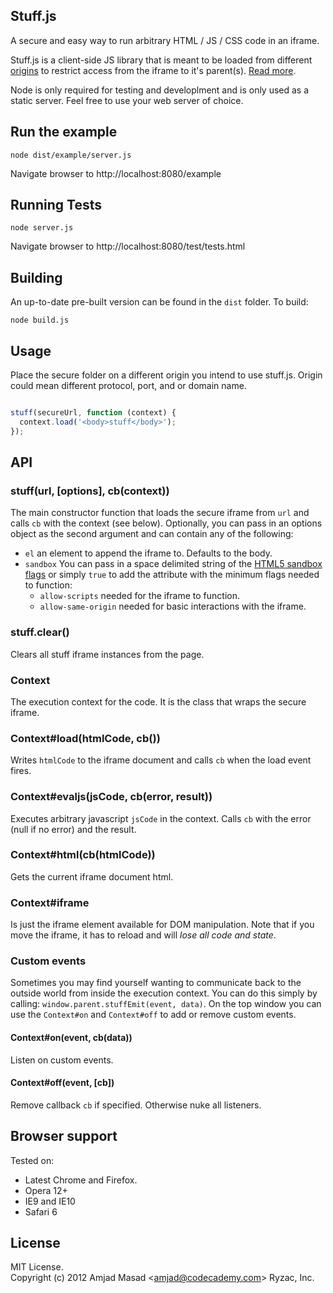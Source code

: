 Stuff.js
--------

A secure and easy way to run arbitrary HTML / JS / CSS code in an iframe.

Stuff.js is a client-side JS library that is meant to be loaded from different [origins](https://developer.mozilla.org/en-US/docs/JavaScript/Same_origin_policy_for_JavaScript) to restrict access from the iframe to it's parent(s). [Read more](http://blog.amasad.me/2012/12/11/stuffjs/).

Node is only required for testing and developlment and is only used as a static server. Feel free to use your web server of choice.


## Run the example

```
node dist/example/server.js
```

Navigate browser to http://localhost:8080/example



## Running Tests

```
node server.js
```

Navigate browser to http://localhost:8080/test/tests.html

## Building

An up-to-date pre-built version can be found in the `dist` folder.
To build:

```
node build.js
```


## Usage

Place the secure folder on a different origin you intend to use stuff.js.
Origin could mean different protocol, port, and or domain name.

```javascript

stuff(secureUrl, function (context) {
  context.load('<body>stuff</body>');
});
```


## API

### stuff(url, [options], cb(context))

The main constructor function that loads the secure iframe from `url` and
calls `cb` with the context (see below). Optionally, you can pass in an
options object as the second argument and can contain any of the following:

* `el` an element to append the iframe to. Defaults to the body.
* `sandbox` You can pass in a space delimited string of the [HTML5 sandbox flags](http://www.html5rocks.com/en/tutorials/security/sandboxed-iframes/) or simply `true` to add the attribute with the minimum flags needed to function:
  * `allow-scripts` needed for the iframe to function.
  *  `allow-same-origin` needed for basic interactions with the iframe.


### stuff.clear()

Clears all stuff iframe instances from the page.

### Context

The execution context for the code. It is the class that wraps the secure iframe.

### Context#load(htmlCode, cb())

Writes `htmlCode` to the iframe document and calls `cb` when the load event fires.

### Context#evaljs(jsCode, cb(error, result))

Executes arbitrary javascript `jsCode` in the context. Calls `cb` with the error (null if no error)
and the result.

### Context#html(cb(htmlCode))

Gets the current iframe document html.


### Context#iframe

Is just the iframe element available for DOM manipulation. Note that if you move the iframe, it has to reload and will *lose all code and state*.

### Custom events

Sometimes you may find yourself wanting to communicate back to the outside world from inside the execution
context. You can do this simply by calling: `window.parent.stuffEmit(event, data)`. On the top window you
can use the `Context#on` and `Context#off` to add or remove custom events.

#### Context#on(event, cb(data))

Listen on custom events.

#### Context#off(event, [cb])

Remove callback `cb` if specified. Otherwise nuke all listeners.

## Browser support

Tested on:

* Latest Chrome and Firefox.
* Opera 12+
* IE9 and IE10
* Safari 6

## License
MIT License.  
Copyright (c) 2012 Amjad Masad &lt;amjad@codecademy.com&gt; Ryzac, Inc.
